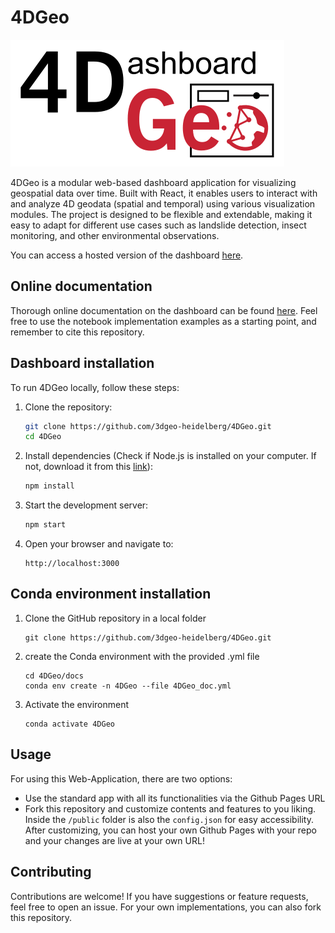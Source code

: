 # 4DGeo

![Logo](public/4DGeo_Logo_300dpi.png)

4DGeo is a modular web-based dashboard application for visualizing geospatial data over time. Built with React, it enables users to interact with and analyze 4D geodata (spatial and temporal) using various visualization modules. The project is designed to be flexible and extendable, making it easy to adapt for different use cases such as landslide detection, insect monitoring, and other environmental observations.

You can access a hosted version of the dashboard [here](https://3dgeo-heidelberg.github.io/4DGeo/).

##  Online documentation

Thorough online documentation on the dashboard can be found [here](https://3dgeo-heidelberg.github.io/4DGeo/docs). Feel free to use the notebook implementation examples as a starting point, and remember to cite this repository.


## Dashboard installation

To run 4DGeo locally, follow these steps:

1. Clone the repository:

   ```sh
   git clone https://github.com/3dgeo-heidelberg/4DGeo.git
   cd 4DGeo
   ```

2. Install dependencies (Check if Node.js is installed on your computer. If not, download it from this [link](https://nodejs.org/en/download)):

   ```sh
   npm install
   ```

3. Start the development server:

   ```sh
   npm start
   ```

4. Open your browser and navigate to:

   ```
   http://localhost:3000
   ```
## Conda environment installation

1. Clone the GitHub repository in a local folder
    ```
    git clone https://github.com/3dgeo-heidelberg/4DGeo.git
    ```
2. create the Conda environment with the provided .yml file
    ```
    cd 4DGeo/docs
    conda env create -n 4DGeo --file 4DGeo_doc.yml
    ```
3. Activate the environment
    ```
    conda activate 4DGeo
    ```


## Usage

For using this Web-Application, there are two options:

- Use the standard app with all its functionalities via the Github Pages URL
- Fork this repository and customize contents and features to you liking. Inside the ```/public``` folder is also the `config.json` for easy accessibility. After customizing, you can host your own Github Pages with your repo and your changes are live at your own URL!

## Contributing

Contributions are welcome! If you have suggestions or feature requests, feel free to open an issue. For your own implementations, you can also fork this repository.
